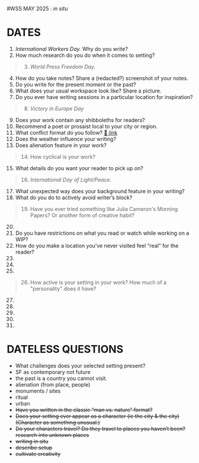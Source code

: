 #WSS MAY 2025 : *in situ*

# DATES
1. *International Workers Day.* Why do you write?
2. How much research do you do when it comes to setting? 
> 3. *World Press Freedom Day.*
4. How do you take notes? Share a (redacted?) screenshot of your notes.
5. Do you write for the present moment or the past? 
6. What does your usual workspace look like? Share a picture.
7. Do you ever have writing sessions in a particular location for inspiration?
> 8. *Victory in Europe Day*
9. Does your work contain any shibboleths for readers?
10. Recommend a poet or prosaist local to your city or region. 
11. What conflict format do you follow? [📎 link](https://en.wikipedia.org/wiki/Conflict_(narrative)#Classification)
12. Does the weather influence your writing? 
13. Does alienation feature in your work? 
> 14. How cyclical is your work? 
15. What details do you want your reader to pick up on?
> 16. *International Day of Light/Peace.* 
17. What unexpected way does your background feature in your writing?
18. What do you do to actively avoid writer’s block?
> 19. Have you ever tried something like Julia Cameron's Morning Papers? Or another form of creative habit?
20.  
21. Do you have restrictions on what you read or watch while working on a WIP?
22. How do you make a location you’ve never visited feel “real” for the reader?
23.
24. 
25.   
> 26. How active is your setting in your work? How much of a "personality" does it have? 
27.
28.
29.
30.
31.
 
# DATELESS QUESTIONS
- What challenges does your selected setting present?
- SF as contemporary not future
- the past is a country you cannot visit.
- alienation (from place, people)
- monuments / sites
- ritual
- urban
- ~~Have you written in the classic “man vs. nature” format?~~
- ~~Does your setting ever appear as a character (ie the city & the city) (Character as something unusual.)~~
- ~~Do your characters travel? Do they travel to places you haven’t been? research into unknown places~~
- ~~writing in situ~~
- ~~describe setup~~
- ~~cultivate creativity~~
